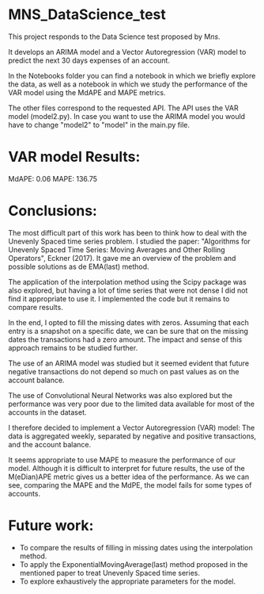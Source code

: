 # MNS_DataScience_test
This project responds to the Data Science test proposed by M*ns*.

It develops an ARIMA model and a Vector Autoregression (VAR) model to predict the next 30 days expenses of an account.

In the Notebooks folder you can find a notebook in which we briefly explore the data, as well as a notebook in which we study the performance of the VAR model using the MdAPE and MAPE metrics.

The other files correspond to the requested API. The API uses the VAR model (model2.py). In case you want to use the ARIMA model you would have to change "model2" to "model" in the main.py file.

# VAR model Results:
MdAPE:  0.06
MAPE:  136.75

# Conclusions:

The most difficult part of this work has been to think how to deal with the Unevenly Spaced time series problem. I studied the paper: "Algorithms for Unevenly Spaced Time Series: Moving Averages and Other Rolling Operators", Eckner (2017). It gave me an overview of the problem and possible solutions as de EMA(last) method.

The application of the interpolation method using the Scipy package was also explored, but having a lot of time series that were not dense I did not find it appropriate to use it. I implemented the code but it remains to compare results.

In the end, I opted to fill the missing dates with zeros. Assuming that each entry is a snapshot on a specific date, we can be sure that on the missing dates the transactions had a zero amount. The impact and sense of this approach remains to be studied further.

The use of an ARIMA model was studied but it seemed evident that future negative transactions do not depend so much on past values as on the account balance.

The use of Convolutional Neural Networks was also explored but the performance was very poor due to the limited data available for most of the accounts in the dataset.

I therefore decided to implement a Vector Autoregression (VAR) model: 
The data is aggregated weekly, separated by negative and positive transactions, and the account balance.

It seems appropriate to use MAPE to measure the performance of our model. Although it is difficult to interpret for future results, the use of the M(eDian)APE metric gives us a better idea of the performance. As we can see, comparing the MAPE and the MdPE, the model fails for some types of accounts.

# Future work:
- To compare the results of filling in missing dates using the interpolation method.
- To apply the ExponentialMovingAverage(last) method proposed in the mentioned paper to treat Unevenly Spaced time series.
- To explore exhaustively the appropriate parameters for the model.
